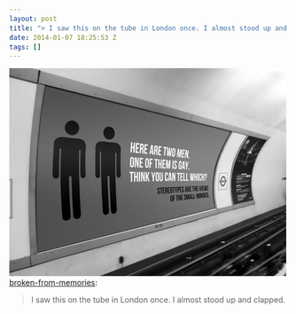 ```yaml
---
layout: post
title: "> I saw this on the tube in London once. I almost stood up and clapped."
date: 2014-01-07 18:25:53 Z
tags: []
---
```

![](/media/2014/01/72569965880.jpg)
[broken-from-memories](http://broken-from-memories.tumblr.com/post/33353199893):

> I saw this on the tube in London once. I almost stood up and clapped.
